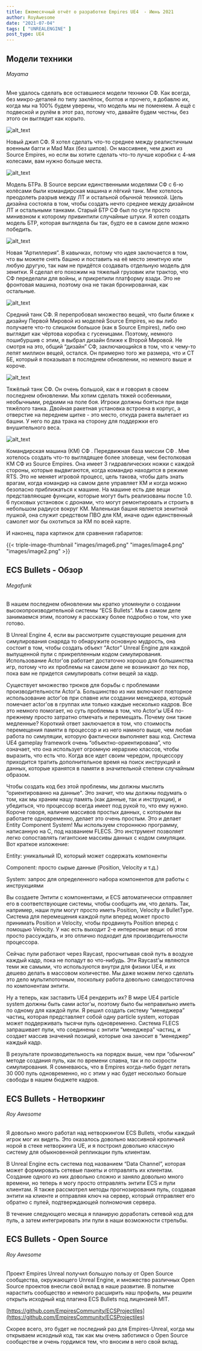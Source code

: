 ```yaml
---
title: Ежемесячный отчёт о разработке Empires UE4  - Июнь 2021
author: RoyAwesome
date: "2021-07-04"
tags: [ "UNREALENGINE" ]
post_type: UE4
---
```


## Модели техники

###### Mayama

Мне удалось сделать все оставшиеся модели техники СФ. Как всегда, без микро-деталей по типу заклёпок, болтов и прочего, я добавлю их, когда мы на 100% будем уверены, что модель мы не поменяем. А ещё с подвеской и рулём в этот раз, потому что, давайте будем честны, без этого он выглядит как корыто.

![alt_text](images/image9.png "image_tooltip")



Новый джип СФ. Я хотел сделать что-то среднее между реалистичным военным багги и Mad Max (без шипов). Он массивнее, чем джип из Source Empires, но если вы хотите сделать что-то лучше коробки с 4-мя колесами, вам нужно больше места.

![alt_text](images/image1.png "image_tooltip")

Модель БТРа. В Source версии единственными моделями СФ с 6-ю колёсами были командирская машина и лёгкий танк. Мне хотелось преодолеть разрыв между ЛТ и остальной обычной техникой. Цель дизайна состояла в том, чтобы создать нечто среднее между дизайном ЛТ и остальными танками. Старый БТР СФ был по сути просто минивэном к которому привинтили случайные штуки. Я хотел создать модель БТР, которая выглядела бы так, будто ее в самом деле можно победить. 

![alt_text](images/image8.png "image_tooltip")


Новая “Артиллерия”. В кавычках, потому что идея заключается в том, что вы можете снять башню и поставить на её место зенитную или любую другую, так нам не придётся создавать отдельную модель для зенитки. Я сделал его похожим на тяжелый грузовик или трактор, что СФ переделали для войны, и прикрепили платформу взади. Это не фронтовая машина, поэтому она не такая бронированная, как остальные.



![alt_text](images/image3.png "image_tooltip")



Средний танк СФ. Я перепробовал множество вещей, что были ближе к дизайну Первой Мировой из моделей Source Empires, но вы либо получаете что-то слишком большое (как в Source Empires), либо оно выглядит как чёртова коробка с гусеницами. Поэтому, немного пошибуршив с этим, я выбрал дизайн ближе к Второй Мировой. Не смотря на это, общий “дизайн” СФ, заключающийся в том, что к чему-то лепят миллион вещей, остался. Он примерно того же размера, что и СТ БЕ, который я показывал в последнем обновлении, но немного выше и короче.

![alt_text](images/image5.png "image_tooltip")


Тяжёлый танк СФ. Он очень большой, как я и говорил в своем последнем обновлении. Мы хотим сделать тяжей особенными, необычными, редкими на поле боя. Игроки должны бояться при виде тяжёлого танка. Двойная ракетная установка встроена в корпус, а отверстие на переднем щитке - это место, откуда ракета вылетает из башни. У него по два трака на сторону для поддержки его внушительного веса.


![alt_text](images/image7.png "image_tooltip")



Командирская машина (КМ) СФ . Передвижная база миссии СФ . Мне хотелось создать что-то выглядящее более зловеще, чем бестолковая КМ СФ из Source Empires. Она имеет 3 гидравлических ножки с каждой стороны, которые выдвигаются, когда командир находится в режиме RTS. Это не меняет игровой процесс, цель такова, чтобы дать знать врагам, когда командир на самом деле управляет КМ и когда можно безопасно приближаться к машине. На машине есть две вещи представляющие функции, которые могут быть реализованы после 1.0. 6 пусковых установок с дронами, что могут ремонтировать и строить в небольшом радиусе вокруг КМ. Маленькая башня является зенитной пушкой, она служит средством ПВО для КМ, иначе один единственный самолет мог бы охотиться за КМ по всей карте.

И наконец, пара картинок для сравнения габаритов:

{{< triple-image-thumbnail "images/image6.png" "images/image4.png" "images/image2.png" >}}


## ECS Bullets - Обзор

###### Megafunk

В нашем последнем обновлении мы кратко упомянули о создании высокопроизводительной системы “ECS Bullets”. Мы в самом деле занимаемся этим, поэтому я расскажу более подробно о том, что уже готово.

В Unreal Engine 4, если вы рассмотрите существующие решения для симулирования снаряда то обнаружите основную мудрость, она состоит в том, чтобы создать объект “Actor” Unreal Engine для каждой выпущенной пули с прикрепленным кодом симулирования. Использование Actor'ов работает достаточно хорошо для большинства игр, потому что их проблемы на самом деле не возникают до тех пор, пока вам не придется симулировать сотни вещей за кадр. 

Существует множество трюков для борьбы с проблемами производительности Actor'а. Большинство из них включают повторное использование actor'ов при спавне или создании менеджера, который помечает actor'ов в группах или только каждые несколько кадров. Все это немного помогает, но суть проблемы в том, что Actor'ы UE4 по-прежнему просто затратно отмечать и перемещать. Почему они такие медленные? Короткий ответ заключается в том, что стоимость перемещения памяти в процессор и из него намного выше, чем любая работа по симуляции, которую фактически выполняет ваш код. Система UE4 gameplay framework очень “объектно-ориентирована”, что означает, что она использует огромную иерархию классов, чтобы выразить, что есть что. Когда все идет своим чередом, процессору приходится тратить дополнительное время на поиск инструкций и данных, которые хранятся в памяти в значительной степени случайным образом.

Чтобы создать код без этой проблемы, мы должны мыслить “ориентированно на данные". Это значит, что мы должны подумать о том, как мы храним нашу память (как данные, так и инструкции), и убедиться, что процессор всегда имеет под рукой то, что ему нужно. Короче говоря, наличие массивов простых данных, с которыми вы работаете одновременно, делает это очень простым. Это и делает Entity Component System! Мы используем стороннюю программу, написанную на C, под названием FLECS. Это инструмент позволяет легко сопоставлять гигантские массивы данных с кодом симуляции. Вот краткое изложение:

 

Entity: уникальный ID, который может содержать компоненты

Component: просто сырые данные (Position, Velocity и т.д.)

System: запрос для определенного набора компонентов для работы с инструкциями

Вы создаете Энтити с компонентами, и ECS автоматически отправляет его в соответствующие системы, чтобы сообщить им, что делать. Так, например, наши пули могут просто иметь Position, Velocity и BulletType. Система для перемещения каждой пули вперед может просто принимать Position и Velocity, чтобы продвинуть Position вперед c помощью Velocity. У нас есть выходит 2-е интересные вещи: об этом просто рассуждать, и это отлично подходит для производительности процессора. 

Сейчас пули работают через Raycast, просчитывая свой путь в воздухе каждый кадр, пока не попадут во что-нибудь. Эти Raycast'ы являются теми же самыми, что используются внутри для физики UE4, и их дешево делать в массовом количестве. Мы даже можем легко сделать это дело мультипоточным, поскольку работа довольно самодостаточна по компонентам энтити. 

Ну а теперь, как заставить UE4 рендерить их? В мире UE4 particle system должны быть сами actor'ы, поэтому было бы неправильно иметь по одному для каждой пули. Я решил создать систему “менеджера” частиц, которая представляет собой одну particle system, которая может поддерживать тысячи пуль одновременно. Система FLECS запрашивает пули, что соединены с энтити “менеджера” частиц, и создает массив значений позиций, которые она заносит в “менеджер” каждый кадр. 

В результате производительность на порядок выше, чем при “обычном” методе создания пуль, как по времени спавна, так и по скорости симулирования. Я сомневаюсь, что в Empires когда-либо будет летать 30 000 пуль одновременно, но с этим у нас будет несколько больше свободы в нашем бюджете кадров.


## ECS Bullets - Нетворкинг

###### Roy Awesome

Я довольно много работал над нетворкингом ECS Bullets, чтобы каждый игрок мог их видеть. Это оказалось довольно массивной кроличьей норой в стеке нетворкинга UE, и я построил довольно классную систему для обыкновенной репликации пуль клиентам.

В Unreal Engine есть система под названием “Data Channel”, которая может формировать сетевые пакеты и отправлять их клиентам. Создание одного из них довольно сложно и заняло довольно много времени, но теперь я могу просто отправлять энтити ECS и пули клиентам. Я также рассмотрел методы прогнозирования пуль, создавая энтити на клиенте и отправляя ключ на сервер, который отправляет его обратно с пулей, подтверждающей полномочия сервера.  

В течение следующего месяца я планирую доработать сетевой код для пуль, а затем интегрировать эти пули в наши возможности стрельбы.  


## ECS Bullets - Open Source

###### Roy Awesome

Проект Empires Unreal получил большую пользу от Open Source сообщества, окружающего Unreal Engine, и множество различных Open Source проектов внесли свой вклад в наше развитие. В попытке нарастить сообщество и немного расширить наш профиль, мы решили открыть исходный код плагина ECS Bullets под лицензией MIT.  

[https://github.com/EmpiresCommunity/ECSProjectiles](https://github.com/EmpiresCommunity/ECSProjectiles)

Скорее всего, это будет не последний раз для Empires-Unreal, когда мы открываем исходный код, так как мы очень заботимся о Open Source сообществе и очень гордимся тем, что вносим в него свой вклад.